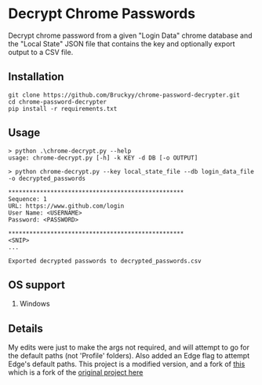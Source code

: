 # Decrypt Chrome Passwords

Decrypt chrome password from a given "Login Data" chrome database and the "Local State" JSON file that contains the key and optionally export output to a CSV file.

## Installation
```
git clone https://github.com/Bruckyy/chrome-password-decrypter.git
cd chrome-password-decrypter
pip install -r requirements.txt
```

## Usage
```
> python .\chrome-decrypt.py --help
usage: chrome-decrypt.py [-h] -k KEY -d DB [-o OUTPUT]

> python chrome-decrypt.py --key local_state_file --db login_data_file -o decrypted_passwords

**************************************************
Sequence: 1
URL: https://www.github.com/login
User Name: <USERNAME>
Password: <PASSWORD>

**************************************************
<SNIP>
...

Exported decrypted passwords to decrypted_passwords.csv

```

## OS support
1. Windows

## Details
My edits were just to make the args not required, and will attempt to go for the default paths (not 'Profile' folders). Also added an Edge flag to attempt Edge's default paths.
This project is a modified version, and a fork of [this](https://github.com/Bruckyy/chrome-password-decrypter) which is a fork of the [original project here](https://github.com/ohyicong/decrypt-chrome-passwords)
